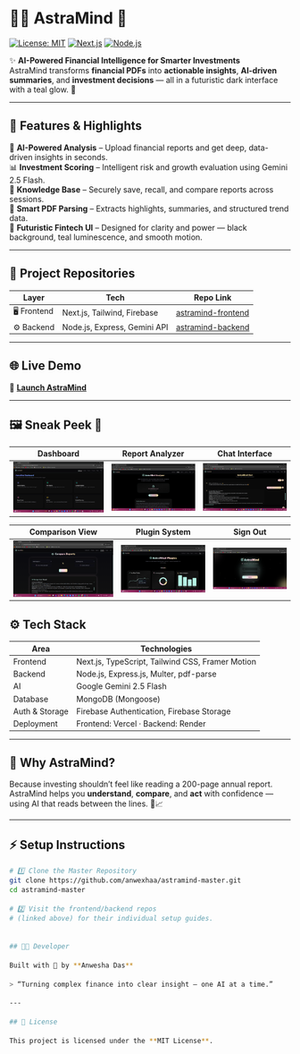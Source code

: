 # 💸🧠 AstraMind 🚀

[![License: MIT](https://img.shields.io/badge/License-MIT-teal)](LICENSE)
[![Next.js](https://img.shields.io/badge/Next.js-14-teal?logo=next.js&logoColor=white)](https://nextjs.org/)
[![Node.js](https://img.shields.io/badge/Node.js-18-teal?logo=node.js)](https://nodejs.org/)

✨ **AI-Powered Financial Intelligence for Smarter Investments**  
AstraMind transforms **financial PDFs** into **actionable insights**, **AI-driven summaries**, and **investment decisions** — all in a futuristic dark interface with a teal glow. 🌌

---

## 🚀 Features & Highlights

💎 **AI-Powered Analysis** – Upload financial reports and get deep, data-driven insights in seconds.  
📊 **Investment Scoring** – Intelligent risk and growth evaluation using Gemini 2.5 Flash.  
🧩 **Knowledge Base** – Securely save, recall, and compare reports across sessions.  
📁 **Smart PDF Parsing** – Extracts highlights, summaries, and structured trend data.  
🌙 **Futuristic Fintech UI** – Designed for clarity and power — black background, teal luminescence, and smooth motion.

---

## 🔗 Project Repositories

| Layer | Tech | Repo Link |
|-------|------|------------|
| 🖥️ Frontend | Next.js, Tailwind, Firebase | [astramind-frontend](https://github.com/anwexhaa/astramind-frontend) |
| ⚙️ Backend | Node.js, Express, Gemini API | [astramind-backend](https://github.com/anwexhaa/astramind-backend) |

---

## 🌐 Live Demo  

🚀 **[Launch AstraMind](https://astramind-frontend.vercel.app)**

---

## 🖼️ Sneak Peek 🌌  

| Dashboard | Report Analyzer | Chat Interface |
|------------|----------------|----------------|
| ![Dashboard](https://github.com/anwexhaa/astramind/blob/main/dashboard.png?raw=true) | ![Report Analyzer](https://github.com/anwexhaa/astramind/blob/main/analyzer.png?raw=true) | ![Chat Interface](https://github.com/anwexhaa/astramind/blob/main/chat.png?raw=true) |

| Comparison View | Plugin System | Sign Out |
|-----------------|----------------|-----------|
| ![Comparison View](https://github.com/anwexhaa/astramind/blob/main/compare.png?raw=true) | ![Plugin System](https://github.com/anwexhaa/astramind/blob/main/plugin.png?raw=true) | ![Sign Out](https://github.com/anwexhaa/astramind/blob/main/signout.png?raw=true) |



## ⚙️ Tech Stack  

| Area | Technologies |
|------|---------------|
| Frontend | Next.js, TypeScript, Tailwind CSS, Framer Motion |
| Backend | Node.js, Express.js, Multer, pdf-parse |
| AI | Google Gemini 2.5 Flash |
| Database | MongoDB (Mongoose) |
| Auth & Storage | Firebase Authentication, Firebase Storage |
| Deployment | Frontend: Vercel · Backend: Render |

---

## 🧠 Why AstraMind?  

Because investing shouldn’t feel like reading a 200-page annual report.  
AstraMind helps you **understand**, **compare**, and **act** with confidence — using AI that reads between the lines. 💬📈

---

## ⚡ Setup Instructions  

```bash
# 1️⃣ Clone the Master Repository
git clone https://github.com/anwexhaa/astramind-master.git
cd astramind-master

# 2️⃣ Visit the frontend/backend repos
# (linked above) for their individual setup guides.


## 👩‍💻 Developer  

Built with 💚 by **Anwesha Das**  

> “Turning complex finance into clear insight — one AI at a time.”  

---

## 📜 License  

This project is licensed under the **MIT License**.




